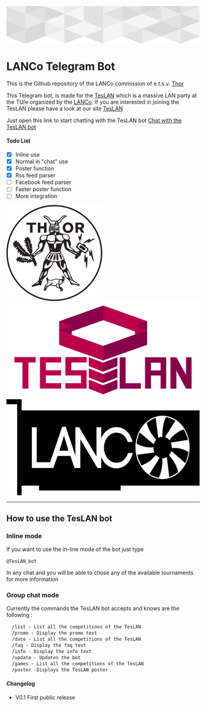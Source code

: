 ![Thor logo](Promo/header.png)
# LANCo Telegram Bot

This is the Github repository of the LANCo commission of e.t.s.v.
[Thor](https://thor.edu/)

This Telegram bot, is made for the [TesLAN](https://teslan.thor.edu/) which is a massive LAN party at the TU/e organized by the [LANCo](https://thor.edu/https://thor.edu/committee/lanco). If you are interested in joining the TesLAN please have a look at our site [TesLAN](https://teslan.thor.edu/)

Just open this  link to start chatting with the TesLAN bot
[Chat with the TesLAN bot](telegram.me/TesLAN_bot)

#### Todo List
- [x] Inline use
- [x] Normal in "chat" use
- [x] Poster function
- [x] Rss feed parser
- [ ] Facebook feed parser
- [ ] Faster poster function
- [ ] More integration

<img src="Promo/Thorlogo.png" alt="Thor logo" style="width:250px;">
<img src="Promo/teslan1.png" alt="Thor logo" style=" ;height:250px">
<img src="Promo/Lanco.png" alt="Thor logo" style=" ;height:250px">

---

## How to use the TesLAN bot

### Inline mode

If you want to use the in-line mode of the bot just type

 ```
@TesLAN_bot
 ```

In any chat and you will be able to chose any of the available tournaments for more information

### Group chat mode

Currently the commands the TesLAN bot accepts and knows are the following :

```
  /list - List all the competitions of the TesLAN
  /promo - Display the promo text
  /date - List all the competitions of the TesLAN
  /faq - Display the faq text
  /info - Display the info text
  /update - Updates the bot
  /games - List all the competitions of the TesLAN
  /poster -Displays the TesLAN poster
```


#### Changelog

- V0.1 First public release
